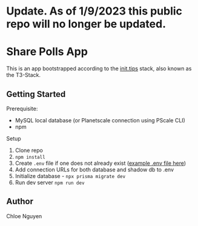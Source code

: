 # Update. As of 1/9/2023 this public repo will no longer be updated.

# Share Polls App

This is an app bootstrapped according to the [init.tips](https://init.tips) stack, also known as the T3-Stack.

## Getting Started

Prerequisite:

- MySQL local database (or Planetscale connection using PScale CLI)
- npm

Setup

1. Clone repo
1. `npm install`
1. Create `.env` file if one does not already exist ([example .env file here](https://github.com/ChloeWhen117/sharepolls-public/blob/master/.env.example))
1. Add connection URLs for both database and shadow db to .env
1. Initialize database - `npx prisma migrate dev`
1. Run dev server `npm run dev`

## Author
Chloe Nguyen
